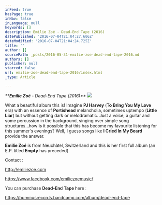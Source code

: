 ```yaml
---
inFeed: true
hasPage: true
inNav: false
inLanguage: null
keywords: []
description: Emilie Zoé - Dead-End Tape (2016)
datePublished: '2016-07-04T21:04:27.606Z'
dateModified: '2016-07-04T21:04:24.725Z'
title: ''
author: []
sourcePath: _posts/2016-05-31-emilie-zoe-dead-end-tape-2016.md
authors: []
publisher: null
starred: false
url: emilie-zoe-dead-end-tape-2016/index.html
_type: Article

---
```

_****Emilie Zoé** - Dead-End Tape (2016)**_
![](https://the-grid-user-content.s3-us-west-2.amazonaws.com/ef684d6c-71e6-4fd7-84e8-fbaedb2d28b8.jpg)

What a beautiful album this is! Imagine **PJ Harvey** (**To Bring You My Love** era) with an essence of **Portishead** melancholia, sometimes uptempo (**Little Liar**) but without getting dark or melodramatic. Just a voice, a guitar and some percussion in the background, singing over simple song structures...how is it possible that this has become my favourite listening for this summer's evenings? Well, I guess songs like **I Cried In My Beard** provide the answer.

**Emilie Zoé** is from Neuchâtel, Switzerland and this is her first full album (an E.P. titled **Empty** has preceded).

Contact :

http://emiliezoe.com

https://www.facebook.com/emiliezoemusic/

You can purchase **Dead-End Tape** here :

https://hummusrecords.bandcamp.com/album/dead-end-tape